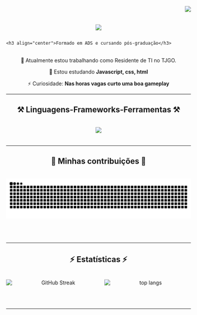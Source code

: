 <img align="right" src="https://visitor-badge.laobi.icu/badge?page_id=dev-MarkOS.dev-MarkOS" />

<h1 align="center">
    <img src="https://readme-typing-svg.herokuapp.com/?font=Righteous&size=35&center=true&vCenter=true&width=500&height=70&duration=4000&lines=bem+vindo!+👋;+me+chamo+Marcos+Fernando!;" />
</h1>

    <h3 align="center">Formado em ADS e cursando pós-graduação</h3>

<br/>

<div align="center">
  🔭 Atualmente estou trabalhando como Residente de TI no TJGO.
  
  🌱 Estou estudando **Javascript, css, html**
  
  ⚡ Curiosidade: **Nas horas vagas curto uma boa gameplay**
</div>

<hr/>

<h2 align="center">⚒️ Linguagens-Frameworks-Ferramentas ⚒️</h2>

<br/>

<div align="center">
    <img src="https://skillicons.dev/icons?i=html,css,vscode,github,figma,git" />
</div>

<br/>
<hr/>

<div align="center">
  <h2>🐍 Minhas contribuições 🐍</h2>
  <br>
  <img alt="snake eating my contributions" src="https://raw.githubusercontent.com/dev-MarkOS/dev-MarkOS/output/github-contribution-grid-snake-dark.svg" />
  
  <br/><br/>
</div>

<hr/>

<h2 align="center">⚡ Estatísticas ⚡</h2>

<br>

<div align="center" style="display: flex; justify-content: center;">
  <img width="410" src="https://streak-stats.demolab.com/?user=dev-MarkOS&count_private=false&theme=react&border_radius=10&locale=pt_BR" alt="GitHub Streak" />
  <img width="360" src="https://github-readme-stats.vercel.app/api/top-langs/?username=dev-MarkOS&langs_count=8&layout=compact&theme=react&count_private=true&border_radius=10&size_weight=0.5&count_weight=0.5&exclude_repo=github-readme-stats" alt="top langs" />
</div>

<br/><br/>
<hr/>

